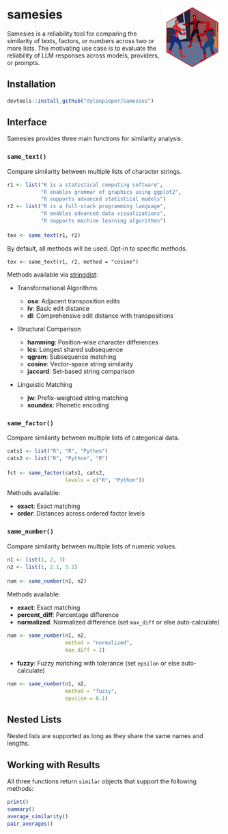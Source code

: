 # samesies <img src="man/figures/samesies-hex.png" align="right" width="140"/>

Samesies is a reliability tool for comparing the similarity of texts, factors, or numbers across two or more lists. The motivating use case is to evaluate the reliability of LLM responses across models, providers, or prompts.

## Installation

``` r
devtools::install_github("dylanpieper/samesies")
```

## Interface

Samesies provides three main functions for similarity analysis:

### `same_text()`

Compare similarity between multiple lists of character strings.

``` r
r1 <- list("R is a statistical computing software", 
           "R enables grammar of graphics using ggplot2", 
           "R supports advanced statistical models")
r2 <- list("R is a full-stack programming language",
           "R enables advanced data visualizations", 
           "R supports machine learning algorithms")

tex <- same_text(r1, r2)
```

By default, all methods will be used. Opt-in to specific methods.

```         
tex <- same_text(r1, r2, method = "cosine")
```

Methods available via [stringdist](https://github.com/markvanderloo/stringdist):

-   Transformational Algorithms

    -   **osa**: Adjacent transposition edits
    -   **lv**: Basic edit distance
    -   **dl**: Comprehensive edit distance with transpositions

-   Structural Comparison

    -   **hamming**: Position-wise character differences
    -   **lcs**: Longest shared subsequence
    -   **qgram**: Subsequence matching
    -   **cosine**: Vector-space string similarity
    -   **jaccard**: Set-based string comparison

-   Linguistic Matching

    -   **jw**: Prefix-weighted string matching
    -   **soundex**: Phonetic encoding

### `same_factor()`

Compare similarity between multiple lists of categorical data.

``` r
cats1 <- list("R", "R", "Python")
cats2 <- list("R", "Python", "R")

fct <- same_factor(cats1, cats2, 
                   levels = c("R", "Python"))
```

Methods available:

-   **exact**: Exact matching
-   **order**: Distances across ordered factor levels

### `same_number()`

Compare similarity between multiple lists of numeric values.

``` r
n1 <- list(1, 2, 3)
n2 <- list(1, 2.1, 3.2)

num <- same_number(n1, n2)
```

Methods available:

-   **exact**: Exact matching
-   **percent_diff**: Percentage difference
-   **normalized**: Normalized difference (set `max_diff` or else auto-calculate)

``` r
num <- same_number(n1, n2, 
                   method = "normalized", 
                   max_diff = 2)
```

-   **fuzzy**: Fuzzy matching with tolerance (set `epsilon` or else auto-calculate)

``` r
num <- same_number(n1, n2, 
                   method = "fuzzy", 
                   epsilon = 0.1)
```

## Nested Lists

Nested lists are supported as long as they share the same names and lengths.

## Working with Results

All three functions return `similar` objects that support the following methods:

``` r
print()
summary()
average_similarity()
pair_averages()
```
